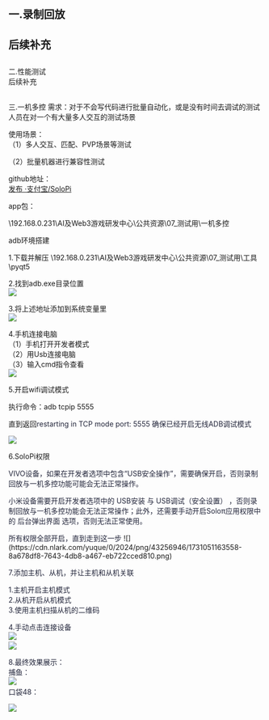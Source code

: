 ## 一.录制回放
## 后续补充
##   
二.性能测试  
后续补充
##   
  
三.一机多控
需求：对于不会写代码进行批量自动化，或是没有时间去调试的测试人员在对一个有大量多人交互的测试场景

使用场景：  
（1）多人交互、匹配、PVP场景等测试

（2）批量机器进行兼容性测试



github地址：  
[发布 ·支付宝/SoloPi](https://github.com/alipay/SoloPi/releases)

  
app包：

\\192.168.0.231\AI及Web3游戏研发中心\公共资源\07_测试用\一机多控

  
adb环境搭建

  
1.下载并解压 \\192.168.0.231\AI及Web3游戏研发中心\公共资源\07_测试用\工具\pyqt5



2.找到adb.exe目录位置  
![](https://cdn.nlark.com/yuque/0/2024/png/43256946/1731044529809-1ed0d206-9004-461e-9e4d-25018cb042e9.png)

3.将上述地址添加到系统变量里  
![](https://cdn.nlark.com/yuque/0/2024/png/43256946/1731044748487-5c3b5b49-7bfe-4d84-9c9d-8283d930714f.png)  
  
4.手机连接电脑  
（1）手机打开开发者模式  
（2）用Usb连接电脑  
（3）输入cmd指令查看  
![](https://cdn.nlark.com/yuque/0/2024/png/43256946/1731044846853-be3bc220-f5a5-4a6b-beb4-89c4ec0dac60.png)



5.开启wifi调试模式

执行命令：adb tcpip 5555

直到返回<font style="color:rgb(35, 38, 59);">restarting in TCP mode port: 5555 确保已经开启无线ADB调试模式</font>

![](https://cdn.nlark.com/yuque/0/2024/png/43256946/1731051287596-f0e90e7c-890a-47df-a10b-2ffca0aa5828.png)

<font style="color:rgb(35, 38, 59);"></font>

<font style="color:rgb(35, 38, 59);"></font>

6.SoloPi权限

<font style="color:rgb(35, 38, 59);">VIVO设备，如果在开发者选项中包含“USB安全操作”，需要确保开启，否则录制回放与一机多控功能可能会无法正常操作。</font>

<font style="color:rgb(35, 38, 59);">小米设备需要开启开发者选项中的 USB安装 与 USB调试（安全设置） ，否则录制回放与一机多控功能会无法正常操作；此外，还需要手动开启Soloπ应用权限中的 后台弹出界面 选项，否则无法正常使用。</font>

<font style="color:rgb(35, 38, 59);">  
</font><font style="color:rgb(35, 38, 59);">所有权限全部开启，直到走到这一步  
</font>![](https://cdn.nlark.com/yuque/0/2024/png/43256946/1731051163558-8a678df8-7643-4db8-a467-eb722cced810.png)<font style="color:rgb(35, 38, 59);">  
  
</font><font style="color:rgb(35, 38, 59);">7.添加主机、从机，并让主机和从机关联</font>

<font style="color:rgb(35, 38, 59);">1.主机开启主机模式  
</font><font style="color:rgb(35, 38, 59);">2.从机开启从机模式  
</font><font style="color:rgb(35, 38, 59);">3.使用主机扫描从机的二维码</font>

<font style="color:rgb(35, 38, 59);">4.手动点击连接设备  
</font>![](https://cdn.nlark.com/yuque/0/2024/png/43256946/1731051996459-dd166262-17b0-4898-8a20-25430ff550b7.png)<font style="color:rgb(35, 38, 59);">  
</font>![](https://cdn.nlark.com/yuque/0/2024/png/43256946/1731052077522-7d9eefe6-fc7a-47b5-be13-55282d8df690.png)<font style="color:rgb(35, 38, 59);">  
  
</font><font style="color:rgb(35, 38, 59);">8.最终效果展示：  
</font><font style="color:rgb(35, 38, 59);">捕鱼：  
</font>![](https://cdn.nlark.com/yuque/0/2024/gif/43256946/1731053158599-1d88b870-f9b6-4348-a1ff-1ee9de940455.gif)<font style="color:rgb(35, 38, 59);">  
</font><font style="color:rgb(35, 38, 59);">口袋48：</font>

![](https://cdn.nlark.com/yuque/0/2024/gif/43256946/1731053065939-65da9888-07e4-4a11-b198-b40bbb081492.gif)

